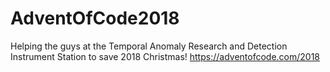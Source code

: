 # AdventOfCode2018
Helping the guys at the Temporal Anomaly Research and Detection Instrument Station to save 2018 Christmas!  https://adventofcode.com/2018

